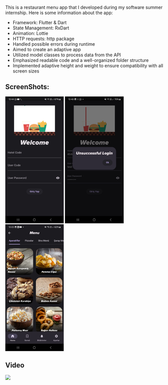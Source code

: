 This is a restaurant menu app that I developed during my software summer internship. Here is some information about the app:

- Framework: Flutter & Dart
- State Management: RxDart
- Animation: Lottie
- HTTP requests: http package
- Handled possible errors during runtime
- Aimed to create an adaptive app
- Utilized model classes to process data from the API
- Emphasized readable code and a well-organized folder structure
- Implemented adaptive height and weight to ensure compatibility with all screen sizes<br />
## ScreenShots:
<img src="https://github.com/berkebalci/restaurant-app/blob/main/giri%C5%9Fekran%C4%B1.jpg?raw=true" height="400" alt="ScreenShot"/> <img src="https://github.com/berkebalci/restaurant-app/blob/main/errorphoto.jpg" height="400" alt="ScreenShot"/> <img src="https://github.com/berkebalci/restaurant-app/blob/main/ana%20sayfa.jpg" height="400" alt="ScreenShot"/>  


## Video

![](https://github.com/berkebalci/restaurant-app/blob/main/restaurant%20app%20ekran%20kayd%C4%B1.gif)
